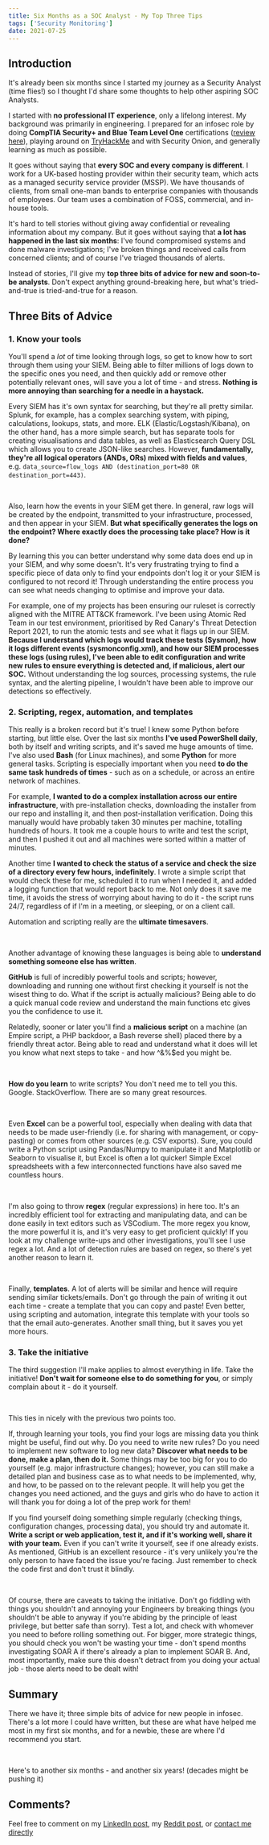 ```yaml
---
title: Six Months as a SOC Analyst - My Top Three Tips
tags: ['Security Monitoring']
date: 2021-07-25
---
```


## Introduction

It's already been six months since I started my journey as a Security Analyst (time flies!) so I thought I'd share some thoughts to help other aspiring SOC Analysts.

I started with **no professional IT experience**, only a lifelong interest. My background was primarily in engineering. I prepared for an infosec role by doing **CompTIA Security+ and Blue Team Level One** certifications ([review here](http://btl1.gibbins.me)), playing around on [TryHackMe](https://www.jamesgibbins.com/posts/thm-aoc2/) and with Security Onion, and generally learning as much as possible.

It goes without saying that **every SOC and every company is different**. I work for a UK-based hosting provider within their security team, which acts as a managed security service provider (MSSP). We have thousands of clients, from small one-man bands to enterprise companies with thousands of employees. Our team uses a combination of FOSS, commercial, and in-house tools.

It's hard to tell stories without giving away confidential or revealing information about my company. But it goes without saying that **a lot has happened in the last six months**: I've found compromised systems and done malware investigations; I've broken things and received calls from concerned clients; and of course I've triaged thousands of alerts.

Instead of stories, I'll give my **top three bits of advice for new and soon-to-be analysts**. Don't expect anything ground-breaking here, but what's tried-and-true is tried-and-true for a reason.

## Three Bits of Advice

### 1. Know your tools

You'll spend a *lot* of time looking through logs, so get to know how to sort through them using your SIEM. Being able to filter millions of logs down to the specific ones you need, and then quickly add or remove other potentially relevant ones, will save you a lot of time - and stress. **Nothing is more annoying than searching for a needle in a haystack.**

Every SIEM has it's own syntax for searching, but they're all pretty similar. Splunk, for example, has a complex searching system, with piping, calculations, lookups, stats, and more. ELK (Elastic/Logstash/Kibana), on the other hand, has a more simple search, but has separate tools for creating visualisations and data tables, as well as Elasticsearch Query DSL which allows you to create JSON-like searches. However, **fundamentally, they're all logical operators (ANDs, ORs) mixed with fields and values**, e.g. `data_source=flow_logs AND (destination_port=80 OR destination_port=443)`.

<br>

Also, learn how the events in your SIEM get there. In general, raw logs will be created by the endpoint, transmitted to your infrastructure, processed, and then appear in your SIEM. **But what specifically generates the logs on the endpoint? Where exactly does the processing take place? How is it done?**

By learning this you can better understand why some data does end up in your SIEM, and why some doesn't. It's very frustrating trying to find a specific piece of data only to find your endpoints don't log it or your SIEM is configured to not record it! Through understanding the entire process you can see what needs changing to optimise and improve your data.

For example, one of my projects has been ensuring our ruleset is correctly aligned with the MITRE ATT&CK framework. I've been using Atomic Red Team in our test environment, prioritised by Red Canary's Threat Detection Report 2021, to run the atomic tests and see what it flags up in our SIEM. **Because I understand which logs would track these tests (Sysmon), how it logs different events (sysmonconfig.xml), and how our SIEM processes these logs (using rules), I've been able to edit configuration and write new rules to ensure everything is detected and, if malicious, alert our SOC.** Without understanding the log sources, processing systems, the rule syntax, and the alerting pipeline, I wouldn't have been able to improve our detections so effectively.

### 2. Scripting, regex, automation, and templates

This really is a broken record but it's true! I knew some Python before starting, but little else. Over the last six months **I've used PowerShell daily**, both by itself and writing scripts, and it's saved me huge amounts of time. I've also used **Bash** (for Linux machines), and some **Python** for more general tasks. Scripting is especially important when you need **to do the same task hundreds of times** - such as on a schedule, or across an entire network of machines.

For example, **I wanted to do a complex installation across our entire infrastructure**, with pre-installation checks, downloading the installer from our repo and installing it, and then post-installation verification. Doing this manually would have probably taken 30 minutes per machine, totalling hundreds of hours. It took me a couple hours to write and test the script, and then I pushed it out and all machines were sorted within a matter of minutes.

Another time **I wanted to check the status of a service and check the size of a directory every few hours, indefinitely**. I wrote a simple script that would check these for me, scheduled it to run when I needed it, and added a logging function that would report back to me. Not only does it save me time, it avoids the stress of worrying about having to do it - the script runs 24/7, regardless of if I'm in a meeting, or sleeping, or on a client call.

Automation and scripting really are the **ultimate timesavers**.

<br>

Another advantage of knowing these languages is being able to **understand something someone else has written**.

**GitHub** is full of incredibly powerful tools and scripts; however, downloading and running one without first checking it yourself is not the wisest thing to do. What if the script is actually malicious? Being able to do a quick manual code review and understand the main functions etc gives you the confidence to use it.

Relatedly, sooner or later you'll find a **malicious script** on a machine (an Empire script, a PHP backdoor, a Bash reverse shell) placed there by a friendly threat actor. Being able to read and understand what it does will let you know what next steps to take - and how ^&%$ed you might be.

<br>

**How do you learn** to write scripts? You don't need me to tell you this. Google. StackOverflow. There are so many great resources.

<br>

Even **Excel** can be a powerful tool, especially when dealing with data that needs to be made user-friendly (i.e. for sharing with management, or copy-pasting) or comes from other sources (e.g. CSV exports). Sure, you could write a Python script using Pandas/Numpy to manipulate it and Matplotlib or Seaborn to visualise it, but Excel is often a lot quicker! Simple Excel spreadsheets with a few interconnected functions have also saved me countless hours.

<br>

I'm also going to throw **regex** (regular expressions) in here too. It's an incredibly efficient tool for extracting and manipulating data, and can be done easily in text editors such as VSCodium. The more regex you know, the more powerful it is, and it's very easy to get proficient quickly! If you look at my challenge write-ups and other investigations, you'll see I use regex a lot. And a lot of detection rules are based on regex, so there's yet another reason to learn it.

<br>

Finally, **templates**. A lot of alerts will be similar and hence will require sending similar tickets/emails. Don't go through the pain of writing it out each time - create a template that you can copy and paste! Even better, using scripting and automation, integrate this template with your tools so that the email auto-generates. Another small thing, but it saves you yet more hours.

### 3. Take the initiative

The third suggestion I'll make applies to almost everything in life. Take the initiative! **Don't wait for someone else to do something for you**, or simply complain about it - do it yourself.

<br>

This ties in nicely with the previous two points too.

If, through learning your tools, you find your logs are missing data you think might be useful, find out why. Do you need to write new rules? Do you need to implement new software to log new data? **Discover what needs to be done, make a plan, then do it.** Some things may be too big for you to do yourself (e.g. major infrastructure changes); however, you can still make a detailed plan and business case as to what needs to be implemented, why, and how, to be passed on to the relevant people. It will help you get the changes you need actioned, and the guys and girls who do have to action it will thank you for doing a lot of the prep work for them!

If you find yourself doing something simple regularly (checking things, configuration changes, processing data), you should try and automate it. **Write a script or web application, test it, and if it's working well, share it with your team.** Even if you can't write it yourself, see if one already exists. As mentioned, GitHub is an excellent resource - it's very unlikely you're the only person to have faced the issue you're facing. Just remember to check the code first and don't trust it blindly.

<br>

Of course, there are caveats to taking the initiative. Don't go fiddling with things you shouldn't and annoying your Engineers by breaking things (you shouldn't be able to anyway if you're abiding by the principle of least privilege, but better safe than sorry). Test a lot, and check with whomever you need to before rolling something out. For bigger, more strategic things, you should check you won't be wasting your time - don't spend months investigating SOAR A if there's already a plan to implement SOAR B. And, most importantly, make sure this doesn't detract from you doing your actual job - those alerts need to be dealt with!

## Summary

There we have it; three simple bits of advice for new people in infosec. There's a lot more I could have written, but these are what have helped me most in my first six months, and for a newbie, these are where I'd recommend you start.

<br>

Here's to another six months - and another six years! (decades might be pushing it)

## Comments?

Feel free to comment on my [LinkedIn post](https://www.linkedin.com/posts/jamgib_six-months-as-a-soc-analyst-my-top-three-activity-6826133780428918785-7NfO), my [Reddit post](https://www.reddit.com/r/cybersecurity/comments/ot9fdy/six_months_as_a_soc_analyst_my_top_three_tips/), or [contact me directly](https://www.jamesgibbins.com/)